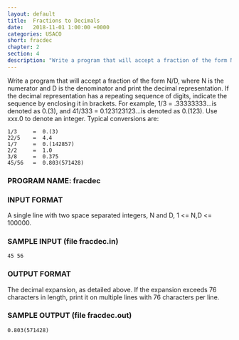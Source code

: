 ```yaml
---
layout: default
title:  Fractions to Decimals
date:   2018-11-01 1:00:00 +0000
categories: USACO
short: fracdec
chapter: 2
section: 4
description: "Write a program that will accept a fraction of the form N/D, where N is the numerator and D is the denominator and print the decimal representation. If the decimal representation has a repeating sequence of digits, indicate the sequence by enclosing it in brackets."
---
```


Write a program that will accept a fraction of the form N/D, where N is the numerator and D is the denominator and print the decimal representation. If the decimal representation has a repeating sequence of digits, indicate the sequence by enclosing it in brackets. For example, 1/3 = .33333333...is denoted as 0.(3), and 41/333 = 0.123123123...is denoted as 0.(123). Use xxx.0 to denote an integer. Typical conversions are:

```
1/3     =  0.(3)
22/5    =  4.4
1/7     =  0.(142857)
2/2     =  1.0
3/8     =  0.375
45/56   =  0.803(571428)
```

### PROGRAM NAME: fracdec

### INPUT FORMAT

A single line with two space separated integers, N and D, 1 <= N,D <= 100000.

### SAMPLE INPUT (file fracdec.in)

```
45 56
```

### OUTPUT FORMAT

The decimal expansion, as detailed above. If the expansion exceeds 76 characters in length, print it on multiple lines with 76 characters per line.

### SAMPLE OUTPUT (file fracdec.out)

```
0.803(571428)
```